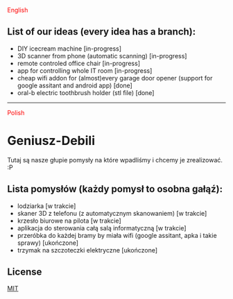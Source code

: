 
<p style='color:red'>English</p>  

## List of our ideas (every idea has a branch):

* DIY icecream machine  [in-progress]   
* 3D scanner from phone (automatic scanning)  [in-progress]  
* remote controled office chair  [in-progress]    
* app for controlling whole IT room  [in-progress]   
* cheap wifi addon for (almost)every garage door opener (support for google assitant and android app)  [done]  
* oral-b electric toothbrush holder (stl file)  [done]  


-----------------------------------------------------------------------------------------------------------------------------  
<p style='color:red'>Polish</p>  

# Geniusz-Debili
Tutaj są nasze głupie pomysły na które wpadliśmy i chcemy je zrealizować.
:P


## Lista pomysłów (każdy pomysł to osobna gałąź):  
 * lodziarka  [w trakcie]  
 * skaner 3D z telefonu (z automatycznym skanowaniem)  [w trakcie]  
 * krzesło biurowe na pilota  [w trakcie]  
 * aplikacja do sterowania całą salą informatyczną  [w trakcie]  
 * przeróbka do każdej bramy by miała wifi (google assitant, apka i takie sprawy)  [ukończone]  
 * trzymak na szczoteczki elektryczne  [ukończone]  

## License
[MIT](https://choosealicense.com/licenses/mit/)
